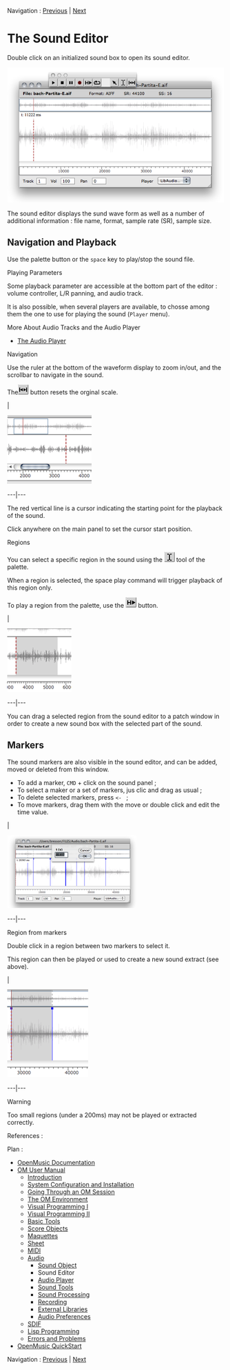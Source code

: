 
Navigation : [Previous](Sound "page précédente\(Sound Object\)") |
[Next](AudioPlayer "Next\(Audio Player\)")

# The Sound Editor

Double click on an initialized sound box to open its sound editor.

![](../res/soundeditor.png)

The sound editor displays the sund wave form as well as a number of additional
information : file name, format, sample rate (SR), sample size.

## Navigation and Playback

Use the palette button or the `space` key to play/stop the sound file.

Playing Parameters

Some playback parameter are accessible at the bottom part of the editor :
volume controller, L/R panning, and audio track.

It is also possible, when several players are available, to chosse among them
the one to use for playing the sound (`Player` menu).

More About Audio Tracks and the Audio Player

  * [The Audio Player](AudioPlayer)

Navigation

Use the ruler at the bottom of the waveform display to zoom in/out, and the
scrollbar to navigate in the sound.

The![](../res/resizecurs_icon.png) button resets the orginal scale.

|

![](../res/soundscroll.png)  
  
---|---  
  
The red vertical line is a cursor indicating the starting point for the
playback of the sound.

Click anywhere on the main panel to set the cursor start position.

Regions

You can select a specific region in the sound using the
![](../res/curs1_icon.png) tool of the palette.

When a region is selected, the space play command will trigger playback of
this region only.

To play a region from the palette, use the ![](../res/playsel_icon.png)
button.

|

![](../res/region.png)  
  
---|---  
  
You can drag a selected region from the sound editor to a patch window in
order to create a new sound box with the selected part of the sound.

## Markers

The sound markers are also visible in the sound editor, and can be added,
moved or deleted from this window.

  * To add a marker, `CMD` \+ click on the sound panel ;
  * To select a maker or a set of markers, jus clic and drag as usual ;
  * To delete selected markers, press `<- ` ;
  * To move markers, drag them with the move or double click and edit the time value.

|

[![](../res/edit-markers_1.png)](../res/edit-markers.png "Cliquez pour
agrandir")  
  
---|---  
  
Region from markers

Double click in a region between two markers to select it.

This region can then be played or used to create a new sound extract (see
above).

|

![](../res/markers-region.png)  
  
---|---  
  
Warning

Too small regions (under a 200ms) may not be played or extracted correctly.

References :

Plan :

  * [OpenMusic Documentation](OM-Documentation)
  * [OM User Manual](OM-User-Manual)
    * [Introduction](00-Sommaire)
    * [System Configuration and Installation](Installation)
    * [Going Through an OM Session](Goingthrough)
    * [The OM Environment](Environment)
    * [Visual Programming I](BasicVisualProgramming)
    * [Visual Programming II](AdvancedVisualProgramming)
    * [Basic Tools](BasicObjects)
    * [Score Objects](ScoreObjects)
    * [Maquettes](Maquettes)
    * [Sheet](Sheet)
    * [MIDI](MIDI)
    * [Audio](Audio)
      * [Sound Object](Sound)
      * Sound Editor
      * [Audio Player](AudioPlayer)
      * [Sound Tools](SoundTools)
      * [Sound Processing](SoundProcessing)
      * [Recording](SoundRecording)
      * [External Libraries](Externals)
      * [Audio Preferences](SoundPreferences)
    * [SDIF](SDIF)
    * [Lisp Programming](Lisp)
    * [Errors and Problems](errors)
  * [OpenMusic QuickStart](QuickStart-Chapters)

Navigation : [Previous](Sound "page précédente\(Sound Object\)") |
[Next](AudioPlayer "Next\(Audio Player\)")

